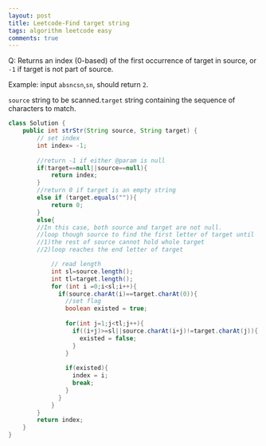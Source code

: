 ```yaml
---
layout: post
title: Leetcode-Find target string
tags: algorithm leetcode easy
comments: true
---
```


Q: Returns an index (0-based) of the first occurrence of target in source, or `-1` if target is not part of source.

Example: input `absncsn`,`sn`, should return `2`.

`source` string to be scanned.`target` string containing the sequence of characters to match.

```java
class Solution {
    public int strStr(String source, String target) {
        // set index
        int index= -1;
        
        //return -1 if either @param is null
        if(target==null||source==null){
            return index;
        }
        //return 0 if target is an empty string
        else if (target.equals("")){
            return 0;
        }
        else{
        //In this case, both source and target are not null.
        //loop though source to find the first letter of target until 
        //1)the rest of source cannot hold whole target
        //2)loop reaches the end letter of target

            // read length
            int sl=source.length();
            int tl=target.length();
            for (int i =0;i<sl;i++){
              if(source.charAt(i)==target.charAt(0)){
                //set flag
                boolean existed = true;
                    
                for(int j=1;j<tl;j++){
                  if((i+j)>=sl||source.charAt(i+j)!=target.charAt(j)){
                    existed = false;
                  }
                }
                
                if(existed){
                  index = i;
                  break;
                }
              }
            }
        }
        return index;
    }
}
```